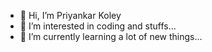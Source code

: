 - 👋 Hi, I’m Priyankar Koley
- 👀 I’m interested in coding and stuffs...
- 🌱 I’m currently learning a lot of new things...

<!---
priyankarkoley/priyankarkoley is a ✨ special ✨ repository because its `README.md` (this file) appears on your GitHub profile.
You can click the Preview link to take a look at your changes.
--->
